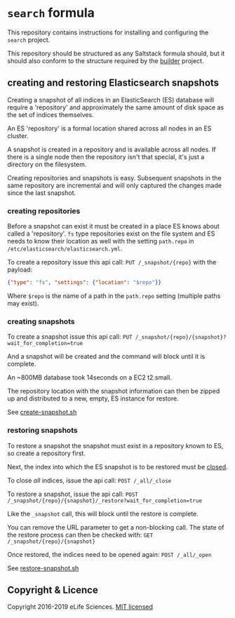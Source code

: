 # `search` formula

This repository contains instructions for installing and configuring the `search` project.

This repository should be structured as any Saltstack formula should, but it should also conform to the structure 
required by the [builder](https://github.com/elifesciences/builder) project.

## creating and restoring Elasticsearch snapshots

Creating a snapshot of all indices in an ElasticSearch (ES) database will require a 'repository' and approximately the 
same amount of disk space as the set of indices themselves.

An ES 'repository' is a formal location shared across all nodes in an ES cluster.

A snapshot is created in a repository and is available across all nodes. If there is a single node then the repository 
isn't that special, it's just a directory on the filesystem.

Creating repositories and snapshots is easy. Subsequent snapshots in the same repository are incremental and will only 
captured the changes made since the last snapshot.

### creating repositories

Before a snapshot can exist it must be created in a place ES knows about called a 'repository'. `fs` type repositories 
exist on the file system and ES needs to know their location as well with the setting `path.repo` in 
`/etc/elasticsearch/elasticsearch.yml`.

To create a repository issue this api call: `PUT /_snapshot/{repo}` with the payload:

```json
{"type": "fs", "settings": {"location": "$repo"}}
```

Where `$repo` is the name of a path in the `path.repo` setting (multiple paths may exist).

### creating snapshots

To create a snapshot issue this api call: `PUT /_snapshot/{repo}/{snapshot}?wait_for_completion=true`

And a snapshot will be created and the command will block until it is complete. 

An ~800MB database took 14seconds on a EC2 t2.small.

The repository location with the snapshot information can then be zipped up and distributed to a new, empty, ES instance
for restore.

See [create-snapshot.sh](./salt/search/scripts/create-snapshot.sh)

### restoring snapshots

To restore a snapshot the snapshot must exist in a repository known to ES, so create a repository first.

Next, the index into which the ES snapshot is to be restored must be [closed](https://www.elastic.co/guide/en/elasticsearch/reference/2.4/indices-open-close.html).

To close *all* indices, issue the api call: `POST /_all/_close`

To restore a snapshot, issue the api call: `POST /_snapshot/{repo}/{snapshot}/_restore?wait_for_completion=true`

Like the `_snapshot` call, this will block until the restore is complete.

You can remove the URL parameter to get a non-blocking call. The state of the restore process can then be checked with:
`GET /_snapshot/{repo}/{snapshot}`

Once restored, the indices need to be opened again: `POST /_all/_open`

See [restore-snapshot.sh](./salt/search/scripts/restore-snapshot.sh)

## Copyright & Licence

Copyright 2016-2019 eLife Sciences. [MIT licensed](LICENCE.txt)
